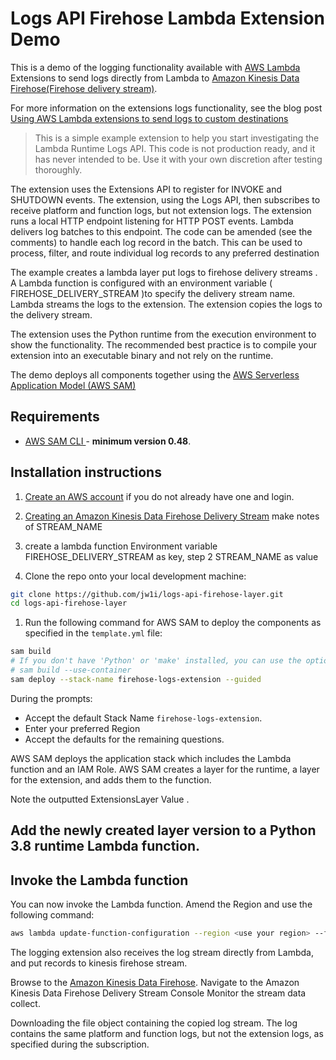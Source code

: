 # Logs API Firehose Lambda Extension Demo

This is a demo of the logging functionality available with [AWS Lambda](https://aws.amazon.com/lambda/) Extensions to send logs directly from Lambda to [Amazon Kinesis Data Firehose(Firehose delivery stream)](https://aws.amazon.com/kinesis/data-firehose).

For more information on the extensions logs functionality, see the blog post [Using AWS Lambda extensions to send logs to custom destinations](https://aws.amazon.com/blogs/compute/using-aws-lambda-extensions-to-send-logs-to-custom-destinations/)

> This is a simple example extension to help you start investigating the Lambda Runtime Logs API. This code is not production ready, and it has never intended to be. Use it with your own discretion after testing thoroughly.  

The extension uses the Extensions API to register for INVOKE and SHUTDOWN events. The extension, using the Logs API, then subscribes to receive platform and function logs, but not extension logs. The extension runs a local HTTP endpoint listening for HTTP POST events. Lambda delivers log batches to this endpoint. The code can be amended (see the comments) to handle each log record in the batch. This can be used to process, filter, and route individual log records to any preferred destination

The example creates a lambda layer put logs to firehose delivery streams . A Lambda function is configured with an environment variable ( FIREHOSE_DELIVERY_STREAM )to specify the delivery stream name. Lambda streams the logs to the extension. The extension copies the logs to the delivery stream.

The extension uses the Python runtime from the execution environment to show the functionality. The recommended best practice is to compile your extension into an executable binary and not rely on the runtime.

The demo deploys all components together using the [AWS Serverless Application Model (AWS SAM)](https://docs.aws.amazon.com/serverless-application-model/latest/developerguide/serverless-sam-cli-install.html)

## Requirements

* [AWS SAM CLI ](https://docs.aws.amazon.com/serverless-application-model/latest/developerguide/serverless-sam-cli-install.html) - **minimum version 0.48**.

## Installation instructions

1. [Create an AWS account](https://portal.aws.amazon.com/gp/aws/developer/registration/index.html) if you do not already have one and login.

2. [Creating an Amazon Kinesis Data Firehose Delivery Stream](https://docs.aws.amazon.com/firehose/latest/dev/basic-create.html) make notes of STREAM_NAME

3.	create a lambda function Environment variable FIREHOSE_DELIVERY_STREAM as key, step 2 STREAM_NAME as value

4. Clone the repo onto your local development machine:
```bash
git clone https://github.com/jw1i/logs-api-firehose-layer.git
cd logs-api-firehose-layer 
```

1. Run the following command for AWS SAM to deploy the components as specified in the `template.yml` file:
```bash
sam build
# If you don't have 'Python' or 'make' installed, you can use the option to build using a container which uses a python3.8 Docker container image
# sam build --use-container
sam deploy --stack-name firehose-logs-extension --guided
```

During the prompts:

* Accept the default Stack Name `firehose-logs-extension`.
* Enter your preferred Region
* Accept the defaults for the remaining questions.

AWS SAM deploys the application stack which includes the Lambda function and an IAM Role. AWS SAM creates a layer for the runtime, a layer for the extension, and adds them to the function.

Note the outputted ExtensionsLayer Value .

## Add the newly created layer version to a Python 3.8 runtime Lambda function.

## Invoke the Lambda function
You can now invoke the Lambda function. Amend the Region and use the following command:
```bash
aws lambda update-function-configuration --region <use your region> --function-name <your function name> --layers <LayerVersionArn from previous step>
```
The logging extension also receives the log stream directly from Lambda, and put records to kinesis firehose stream.

Browse to the [Amazon Kinesis Data Firehose](https://console.aws.amazon.com/firehose). Navigate to the Amazon Kinesis Data Firehose Delivery Stream Console Monitor the stream data collect. 

Downloading the file object containing the copied log stream. The log contains the same platform and function logs, but not the extension logs, as specified during the subscription.
